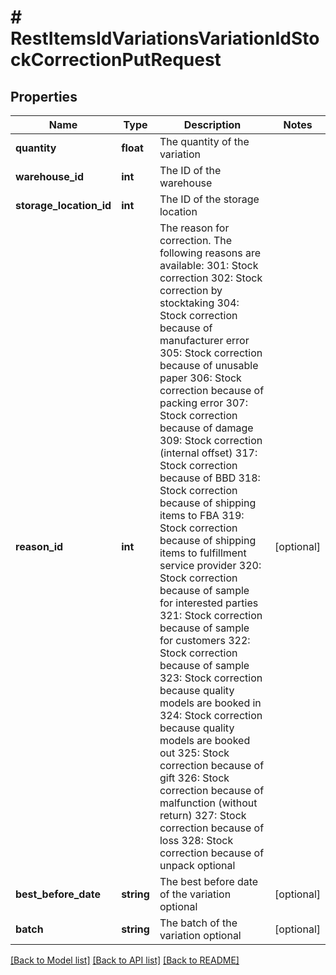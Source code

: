 # # RestItemsIdVariationsVariationIdStockCorrectionPutRequest

## Properties

Name | Type | Description | Notes
------------ | ------------- | ------------- | -------------
**quantity** | **float** | The quantity of the variation |
**warehouse_id** | **int** | The ID of the warehouse |
**storage_location_id** | **int** | The ID of the storage location |
**reason_id** | **int** | The reason for correction. The following reasons are available:  301: Stock correction 302: Stock correction by stocktaking 304: Stock correction because of manufacturer error 305: Stock correction because of unusable paper 306: Stock correction because of packing error 307: Stock correction because of damage 309: Stock correction (internal offset) 317: Stock correction because of BBD 318: Stock correction because of shipping items to FBA 319: Stock correction because of shipping items to fulfillment service provider 320: Stock correction because of sample for interested parties 321: Stock correction because of sample for customers 322: Stock correction because of sample 323: Stock correction because quality models are booked in 324: Stock correction because quality models are booked out 325: Stock correction because of gift 326: Stock correction because of malfunction (without return) 327: Stock correction because of loss 328: Stock correction because of unpack  optional | [optional]
**best_before_date** | **string** | The best before date of the variation optional | [optional]
**batch** | **string** | The batch of the variation optional | [optional]

[[Back to Model list]](../../README.md#models) [[Back to API list]](../../README.md#endpoints) [[Back to README]](../../README.md)
